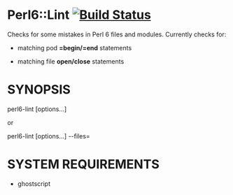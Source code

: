 # Perl6::Lint [![Build Status](https://travis-ci.org/tbrowder/Perl6-Lint.svg?branch=master)](https://travis-ci.org/tbrowder/Perl6-Lint)

Checks for some mistakes in Perl 6 files and modules. Currently checks for:

+ matching pod **=begin/=end** statements

+ matching file **open/close** statements

# SYNOPSIS

   perl6-lint [options...] <file names...>

or

   perl6-lint [options...] --files=<file with list of files to check>

# SYSTEM REQUIREMENTS

+ ghostscript
